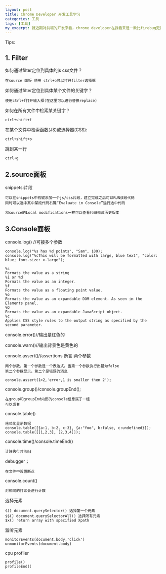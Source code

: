 ```yaml
---
layout: post
title: Chrome Developer 开发工具学习
categories: 工具
tags: [工具]
my_excerpt: 就近期对前端的开发来看，chrome developer在我看来是一款比firebug更加优秀的前端调试工具。但是chromedeveloper还有许多新功能等待我的发现。
---
```


Tips:

<h2>1. Filter</h2>

如何通过filter定位到具体的js css文件？

    在source 面板 使用 ctrl+o可以打开filter选择框

如何通过filter定位到具体某个文件的关键字？

    使用ctrl+f打开输入框(在这里可以进行替换replace)

如何在所有文件中检索某关键字？
    
    ctrl+shift+f

在某个文件中检索函数(JS)或选择器(CSS):
    
    ctrl+shift+o

跳到某一行
    
    ctrl+g



<h2>2.source面板</h2>

snippets:片段

    可以在snippets中右键添加一个js/css片段，建立完成之后可以RUN该段代码
    同时可以选中其中某段代码右键“Evaluate in Console”运行选中代码
    
    和source的Local modifications一样可以查看代码修改历史版本


<h2>3.Console面板</h2>

console.log() //可接多个参数

    console.log("%s has %d points", "Sam", 100);
    console.log("%cThis will be formatted with large, blue text", "color: blue; font-size: x-large");

    %s
    Formats the value as a string
    %i or %d
    Formats the value as an integer.
    %f
    Formats the value as a floating point value.
    %o
    Formats the value as an expandable DOM element. As seen in the Elements panel.
    %O
    Formats the value as an expandable JavaScript object.
    %c
    Applies CSS style rules to the output string as specified by the second parameter. 

console.error()//输出是红色的

console.warn()//输出背景色是黄色的

console.assert()//assertions 断言 两个参数

    两个参数，第一个参数是一个表达式。当第一个参数执行出错为false
    第二个参数显示。第二个是错误的消息

    console.assert(1>2,'error,1 is smaller then 2');

console.group()/console.groupEnd();
    
    在group和groupEnd内部的console信息属于一组
    可以嵌套

console.table()

    格式化显示数据
    console.table([{a:1, b:2, c:3}, {a:"foo", b:false, c:undefined}]);
    console.table([[1,2,3], [2,3,4]]);

console.time()/console.timeEnd()

    计算执行时间ms

debugger；

    在文件中设置断点

console.count()

    对相同的打印会进行计数


选择元素

    $() document.querySelector() 选择第一个元素
    $$() document.querySelectorAll() 选择所有元素
    $x() return array with specified Xpath

监听元素

    monitorEvents(document.body,'click')
    unmonitorEvents(document.body)

cpu profiler 
    
    profile()
    profileEnd()
